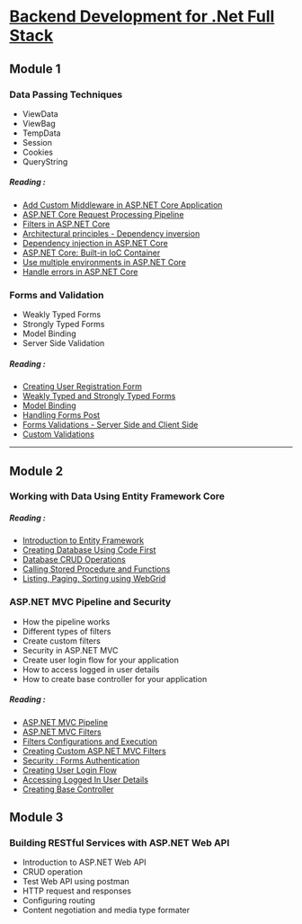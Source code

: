﻿# [Backend Development for .Net Full Stack](https://www.coursera.org/learn/backend-development-dot-net-fullstack/home/welcome)

## Module 1

### Data Passing Techniques
- ViewData
- ViewBag 
- TempData
- Session
- Cookies 
- QueryString

##### Reading :
- [Add Custom Middleware in ASP.NET Core Application](https://www.tutorialsteacher.com/core/how-to-add-custom-middleware-aspnet-core)
- [ASP.NET Core Request Processing Pipeline](https://dotnettutorials.net/lesson/asp-net-core-request-processing-pipeline/)
- [Filters in ASP.NET Core](https://learn.microsoft.com/en-us/aspnet/core/mvc/controllers/filters?view=aspnetcore-5.0)
- [Architectural principles - Dependency inversion](https://learn.microsoft.com/en-us/dotnet/architecture/modern-web-apps-azure/architectural-principles#dependency-inversion)
- [Dependency injection in ASP.NET Core](https://learn.microsoft.com/en-us/aspnet/core/fundamentals/dependency-injection?view=aspnetcore-5.0)
- [ASP.NET Core: Built-in IoC Container](https://www.tutorialsteacher.com/core/internals-of-builtin-ioc-container-in-aspnet-core)
- [Use multiple environments in ASP.NET Core](https://learn.microsoft.com/en-us/aspnet/core/fundamentals/environments?view=aspnetcore-5.0)
- [Handle errors in ASP.NET Core](https://learn.microsoft.com/en-us/aspnet/core/fundamentals/error-handling?view=aspnetcore-7.0)


### Forms and Validation
- Weakly Typed Forms
- Strongly Typed Forms
- Model Binding 
- Server Side Validation

##### Reading : 
- [Creating User Registration Form](https://www.c-sharpcorner.com/article/creating-user-registration-form-in-asp-net-core-mvc-web-application/)
- [Weakly Typed and Strongly Typed Forms](https://www.codeproject.com/Articles/1078491/Creating-Forms-in-ASP-NET-MVC)
- [Model Binding](https://www.c-sharpcorner.com/article/use-of-model-binder-in-mvc-and-web-api/)
- [Handling Forms Post](https://www.c-sharpcorner.com/article/posting-form-data-from-Asp-Net-page-to-another-url/)
- [Forms Validations - Server Side and Client Side](https://www.computer.org/publications/tech-news/trends/client-side-form-validation)
- [Custom Validations](https://www.coursera.org/learn/backend-development-dot-net-fullstack/supplement/tMMq4/further-reading-on-forms-and-validation)

----

## Module 2

### Working with Data Using Entity Framework Core

##### Reading : 
- [Introduction to Entity Framework](https://learn.microsoft.com/en-us/ef/core/)
- [Creating Database Using Code First](https://www.c-sharpcorner.com/article/create-a-new-database-using-code-first-in-entity-framework/)
- [Database CRUD Operations](https://dotnettutorials.net/lesson/crud-operations-in-entity-framework/)
- [Calling Stored Procedure and Functions](https://www.c-sharpcorner.com/UploadFile/ff2f08/call-store-procedure-from-entity-framework/)
- [Listing, Paging, Sorting using WebGrid](https://www.c-sharpcorner.com/blogs/mvc-searching-sorting-and-paging-in-web-grid)

### ASP.NET MVC Pipeline and Security

- How the pipeline works 
- Different types of filters
- Create custom filters
- Security in ASP.NET MVC
- Create user login flow for your application
- How to access logged in user details 
- How to create base controller for your application 

##### Reading : 
- [ASP.NET MVC Pipeline](https://www.c-sharpcorner.com/article/mvc-architecture-its-pipeline4/)
- [ASP.NET MVC Filters](https://www.tutorialsteacher.com/mvc/filters-in-asp.net-mvc)
- [Filters Configurations and Execution](https://www.tutorialsteacher.com/mvc/filters-in-asp.net-mvc)
- [Creating Custom ASP.NET MVC Filters](https://www.tutorialsteacher.com/articles/create-custom-filters)
- [Security : Forms Authentication](https://www.c-sharpcorner.com/article/forms-authentication-in-mvc/)
- [Creating User Login Flow](https://www.c-sharpcorner.com/UploadFile/cd3310/using-mvc-Asp-Net-tools-create-simple-login-form/)
- [Accessing Logged In User Details](https://learn.microsoft.com/en-us/aspnet/mvc/overview/security/create-an-aspnet-mvc-5-web-app-with-email-confirmation-and-password-reset)
- [Creating Base Controller](https://www.tutorialsteacher.com/mvc/mvc-controller)

## Module 3
### Building RESTful Services with ASP.NET Web API

- Introduction to ASP.NET Web API
- CRUD operation
- Test Web API using postman
- HTTP request and responses
- Configuring routing 
- Content negotiation and media type formater